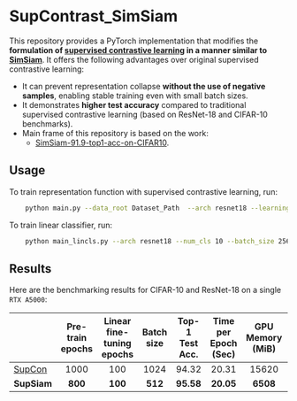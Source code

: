 # SupContrast_SimSiam

This repository provides a PyTorch implementation that modifies the **formulation of [supervised contrastive learning](https://arxiv.org/abs/2004.11362) in a manner similar to [SimSiam](https://arxiv.org/abs/2011.10566)**. It offers the following advantages over original supervised contrastive learning:

- It can prevent representation collapse **without the use of negative samples**, enabling stable training even with small batch sizes.
- It demonstrates **higher test accuracy** compared to traditional supervised contrastive learning (based on ResNet-18 and CIFAR-10 benchmarks).
- Main frame of this repository is based on the work: 
    - [SimSiam-91.9-top1-acc-on-CIFAR10](https://github.com/Reza-Safdari/SimSiam-91.9-top1-acc-on-CIFAR10).

## Usage

To train representation function with supervised contrastive learning, run:
    
```bash
    python main.py --data_root Dataset_Path  --arch resnet18 --learning_rate 0.06 --epochs 800 --weight_decay 5e-4 --momentum 0.9 --batch_size 512 --gpu 0 --exp_dir Save_Path
```



To train linear classifier, run:

```bash
    python main_lincls.py --arch resnet18 --num_cls 10 --batch_size 256 --lr 30.0 --weight_decay 0.0 --pretrained Pretrained_CKPT Dataset_Path
```

## Results

Here are the benchmarking results for CIFAR-10 and ResNet-18 on a single `RTX A5000`:



|                                                    | Pre-train<br/>epochs | Linear fine-tuning<br/>epochs   | Batch size | Top-1 Test Acc. | Time per Epoch <br/> (Sec) | GPU Memory (MiB) |  Weights |
|----------|:----:|:---:|:---:|:---:|:---:|:---:|:---:|
|[SupCon](https://github.com/HobbitLong/SupContrast) | 1000           |  100   |            1024                |          94.32             |  20.31  |  15620  | [download](https://drive.google.com/file/d/12sWzXKu6mHzMyhMb2biLsdCBlGqCou0s/view?usp=drive_link) |
|**SupSiam**                                             | **800**             |**100**    | **512** | **95.58**          |  **20.05**  |                **6508**                       |[download](https://drive.google.com/file/d/1CGzZhE-k-5SK-tQt5x9nkHWwrMVuwIJ4/view?usp=sharing) |
